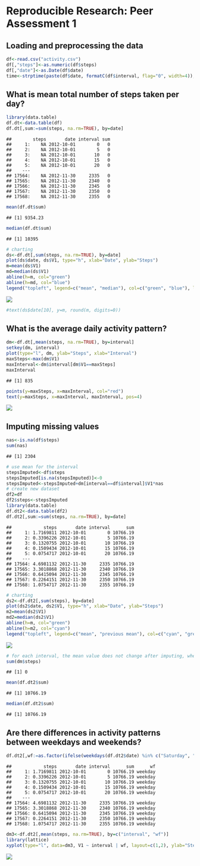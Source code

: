 # Reproducible Research: Peer Assessment 1


## Loading and preprocessing the data

```r
df<-read.csv("activity.csv")
df[,"steps"]<-as.numeric(df$steps)
df[,"date"]<-as.Date(df$date)
time<-strptime(paste(df$date, formatC(df$interval, flag="0", width=4)), "%Y-%m-%d %H%M")
```



## What is mean total number of steps taken per day?

```r
library(data.table)
df.dt<-data.table(df)
df.dt[,sum:=sum(steps, na.rm=TRUE), by=date]
```

```
##        steps       date interval sum
##     1:    NA 2012-10-01        0   0
##     2:    NA 2012-10-01        5   0
##     3:    NA 2012-10-01       10   0
##     4:    NA 2012-10-01       15   0
##     5:    NA 2012-10-01       20   0
##    ---                              
## 17564:    NA 2012-11-30     2335   0
## 17565:    NA 2012-11-30     2340   0
## 17566:    NA 2012-11-30     2345   0
## 17567:    NA 2012-11-30     2350   0
## 17568:    NA 2012-11-30     2355   0
```

```r
mean(df.dt$sum)
```

```
## [1] 9354.23
```

```r
median(df.dt$sum)
```

```
## [1] 10395
```

```r
# charting
ds<-df.dt[,sum(steps, na.rm=TRUE), by=date]
plot(ds$date, ds$V1, type="h", xlab="Date", ylab="Steps")
m=mean(ds$V1)
md=median(ds$V1)
abline(h=m, col="green")
abline(h=md, col="blue")
legend("topleft", legend=c("mean", "median"), col=c("green", "blue"), lty=1)
```

![](PA1_template_files/figure-html/unnamed-chunk-2-1.png) 

```r
#text(ds$date[10], y=m, round(m, digits=0))
```



## What is the average daily activity pattern?

```r
dm<-df.dt[,mean(steps, na.rm=TRUE), by=interval]
setkey(dm, interval)
plot(type="l", dm, ylab="Steps", xlab="Interval")
maxSteps<-max(dm$V1)
maxInterval<-dm$interval[dm$V1==maxSteps]
maxInterval
```

```
## [1] 835
```

```r
points(y=maxSteps, x=maxInterval, col="red")
text(y=maxSteps, x=maxInterval, maxInterval, pos=4)
```

![](PA1_template_files/figure-html/unnamed-chunk-3-1.png) 



## Imputing missing values

```r
nas<-is.na(df$steps)
sum(nas)
```

```
## [1] 2304
```

```r
# use mean for the interval
stepsImputed<-df$steps
stepsImputed[is.na(stepsImputed)]<-0
stepsImputed<-stepsImputed+dm[interval==df$interval]$V1*nas
# create new dataset
df2=df
df2$steps<-stepsImputed
library(data.table)
df.dt2<-data.table(df2)
df.dt2[,sum:=sum(steps, na.rm=TRUE), by=date]
```

```
##            steps       date interval      sum
##     1: 1.7169811 2012-10-01        0 10766.19
##     2: 0.3396226 2012-10-01        5 10766.19
##     3: 0.1320755 2012-10-01       10 10766.19
##     4: 0.1509434 2012-10-01       15 10766.19
##     5: 0.0754717 2012-10-01       20 10766.19
##    ---                                       
## 17564: 4.6981132 2012-11-30     2335 10766.19
## 17565: 3.3018868 2012-11-30     2340 10766.19
## 17566: 0.6415094 2012-11-30     2345 10766.19
## 17567: 0.2264151 2012-11-30     2350 10766.19
## 17568: 1.0754717 2012-11-30     2355 10766.19
```

```r
# charting
ds2<-df.dt2[,sum(steps), by=date]
plot(ds2$date, ds2$V1, type="h", xlab="Date", ylab="Steps")
m2=mean(ds2$V1)
md2=median(ds2$V1)
abline(h=m, col="green")
abline(h=m2, col="cyan")
legend("topleft", legend=c("mean", "previous mean"), col=c("cyan", "green"), lty=1)
```

![](PA1_template_files/figure-html/unnamed-chunk-4-1.png) 

```r
# for each interval, the mean value does not change after imputing, when mean value for that interval is used
sum(dm$steps)
```

```
## [1] 0
```

```r
mean(df.dt2$sum)
```

```
## [1] 10766.19
```

```r
median(df.dt2$sum)
```

```
## [1] 10766.19
```



## Are there differences in activity patterns between weekdays and weekends?

```r
df.dt2[,wf:=as.factor(ifelse(weekdays(df.dt2$date) %in% c("Saturday", "Sunday"), "weekend", "weekday"))]
```

```
##            steps       date interval      sum      wf
##     1: 1.7169811 2012-10-01        0 10766.19 weekday
##     2: 0.3396226 2012-10-01        5 10766.19 weekday
##     3: 0.1320755 2012-10-01       10 10766.19 weekday
##     4: 0.1509434 2012-10-01       15 10766.19 weekday
##     5: 0.0754717 2012-10-01       20 10766.19 weekday
##    ---                                               
## 17564: 4.6981132 2012-11-30     2335 10766.19 weekday
## 17565: 3.3018868 2012-11-30     2340 10766.19 weekday
## 17566: 0.6415094 2012-11-30     2345 10766.19 weekday
## 17567: 0.2264151 2012-11-30     2350 10766.19 weekday
## 17568: 1.0754717 2012-11-30     2355 10766.19 weekday
```

```r
dm3<-df.dt2[,mean(steps, na.rm=TRUE), by=c("interval", "wf")]
library(lattice)
xyplot(type="l", data=dm3, V1 ~ interval | wf, layout=c(1,2), ylab="Steps", xlab="Interval")
```

![](PA1_template_files/figure-html/unnamed-chunk-5-1.png) 

